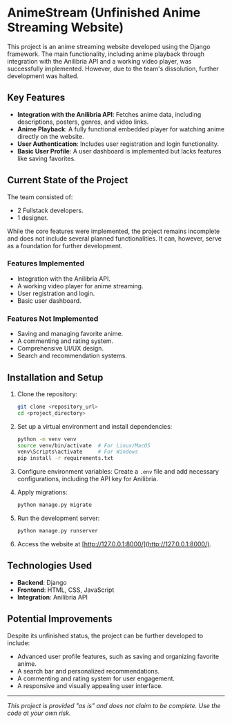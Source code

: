 # AnimeStream (Unfinished Anime Streaming Website)

This project is an anime streaming website developed using the Django framework. The main functionality, including anime playback through integration with the Anilibria API and a working video player, was successfully implemented. However, due to the team's dissolution, further development was halted.

## Key Features

- **Integration with the Anilibria API**: Fetches anime data, including descriptions, posters, genres, and video links.
- **Anime Playback**: A fully functional embedded player for watching anime directly on the website.
- **User Authentication**: Includes user registration and login functionality.
- **Basic User Profile**: A user dashboard is implemented but lacks features like saving favorites.

## Current State of the Project

The team consisted of:
- 2 Fullstack developers.
- 1 designer.

While the core features were implemented, the project remains incomplete and does not include several planned functionalities. It can, however, serve as a foundation for further development.

### Features Implemented
- Integration with the Anilibria API.
- A working video player for anime streaming.
- User registration and login.
- Basic user dashboard.

### Features Not Implemented
- Saving and managing favorite anime.
- A commenting and rating system.
- Comprehensive UI/UX design.
- Search and recommendation systems.

## Installation and Setup

1. Clone the repository:
   ```bash
   git clone <repository_url>
   cd <project_directory>
   ```

2. Set up a virtual environment and install dependencies:
   ```bash
   python -m venv venv
   source venv/bin/activate  # For Linux/MacOS
   venv\Scripts\activate     # For Windows
   pip install -r requirements.txt
   ```

3. Configure environment variables:
   Create a `.env` file and add necessary configurations, including the API key for Anilibria.

4. Apply migrations:
   ```bash
   python manage.py migrate
   ```

5. Run the development server:
   ```bash
   python manage.py runserver
   ```

6. Access the website at [http://127.0.0.1:8000/](http://127.0.0.1:8000/).

## Technologies Used

- **Backend**: Django
- **Frontend**: HTML, CSS, JavaScript
- **Integration**: Anilibria API

## Potential Improvements

Despite its unfinished status, the project can be further developed to include:
- Advanced user profile features, such as saving and organizing favorite anime.
- A search bar and personalized recommendations.
- A commenting and rating system for user engagement.
- A responsive and visually appealing user interface.

---

*This project is provided "as is" and does not claim to be complete. Use the code at your own risk.*
